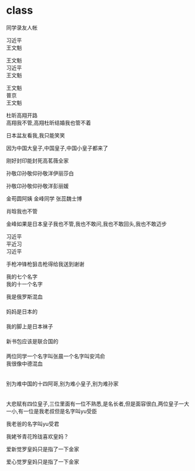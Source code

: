# class
同学录友人帐

习近平　　　　　　　　　　                   </br>
王文魁                                     </br>

王文魁                                     </br>
习近平                                     </br>
王文魁                                     </br>

王文魁                                     </br>
普京                                        </br>
王文魁                                      </br>

杜昕高翔开路                                </br>
高翔我不管,高翔杜昕结婚我也管不着             </br>

日本盆友看我,我只能笑笑                      </br>

因为中国大皇子,中国皇子,中国小皇子都来了      </br>

刚好封印能封死高茗薇全家                     </br>

孙敬卬孙敬仰孙敬洋伊丽莎白                   </br>

孙敬卬孙敬仰孙敬洋彭丽媛                    </br>

金苟圆阿姨 金峰同学 张蕊魏士博              </br>

肖晗我也不管                               </br>

金峰如果是日本皇子我也不管,我也不敢问,我也不敢回头,我也不敢迈步          </br>

习近平                                    </br>
平近习                                    </br>
习近平                   　　　　　　　　　</br>

手枪冲锋枪狙击枪得给我送到谢谢　　　　　　　　</br>

我的七个名字　　　　　　　　　　　　　　　　</br>
我的十一个名字                           </br>

我是俄罗斯混血                           　　　　　　　　　　　　　　　　　　　　　　　　　　　　　　　　　　</br>
妈妈是日本的                            　　　　　　　　　　　　　　　　　　　　　　　　　　　　　　　　　　　</br>
我的脚上是日本袜子                          　　　　　　　　　　　　　　　　　　　　　　　　　　　　　　　　　</br>
新书包应该是联合国的                    　　　　　　　　　　　　　　　　　　　　　　　　　　　　　　　　　　　</br>
两位同学一个名字叫张晨一个名字叫安鸿俞　　  　　　　　　　　　　　　　　　　　　　　　　　　　　　　　　　　　　</br>
我很像中德混血                           　　　　　　　　　　　　　　　　　　　　　　　　　　　　　　　　　　</br>

别为难中国的十四阿哥,别为难小皇子,别为难孙家          　　　　　　　　　　　　　　　　　　　　　　　　　　　　</br>

大悲赋有四位皇子,三位里面有一位不熟悉,是名长者,但是面容很白,两位皇子一大一小,有一位是我老叔但是名字叫yu受臣     </br>

我老爸的名字叫yu受君                                                                                   </br>

我姥爷青花玲珑喜欢皇妈？                                                                                </br>

爱新觉罗皇妈只是指了一下金家                                                                            </br>

爱心觉罗皇妈只是指了一下金家                                                                            </br>
